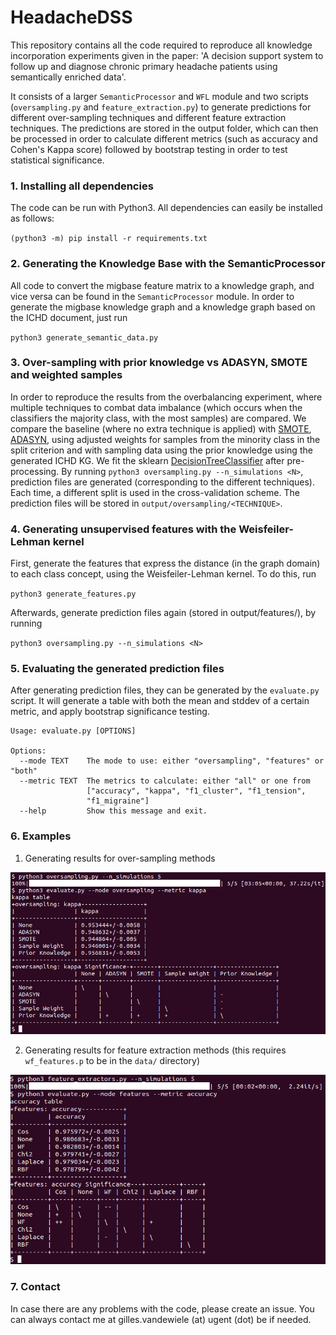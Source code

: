 # HeadacheDSS

This repository contains all the code required to reproduce all knowledge incorporation experiments given in the paper: 
'A decision support system to follow up and diagnose chronic primary headache patients using semantically enriched data'. 

It consists of a larger `SemanticProcessor` and `WFL` module and two scripts (`oversampling.py` and `feature_extraction.py`) 
to generate predictions for different over-sampling techniques and different feature extraction techniques. The 
predictions are stored in the output folder, which can then be processed in order to calculate different metrics 
(such as accuracy and Cohen's Kappa score) followed by bootstrap testing in order to test statistical significance.

### 1. Installing all dependencies

The code can be run with Python3. All dependencies can easily be installed as follows: 

`(python3 -m) pip install -r requirements.txt`

### 2. Generating the Knowledge Base with the SemanticProcessor

All code to convert the migbase feature matrix to a knowledge graph, and vice versa can be found in the `SemanticProcessor` module. In order to generate the migbase knowledge graph and a knowledge graph based on the ICHD document, just run

`python3 generate_semantic_data.py`

### 3. Over-sampling with prior knowledge vs ADASYN, SMOTE and weighted samples

In order to reproduce the results from the overbalancing experiment, where multiple techniques to combat data imbalance (which occurs when the classifiers the majority class, with the most samples) are compared. We compare the baseline (where no extra technique is applied) with [SMOTE](https://www.jair.org/media/953/live-953-2037-jair.pdf), [ADASYN](http://sci2s.ugr.es/keel/pdf/algorithm/congreso/2008-He-ieee.pdf), using adjusted weights for samples from the minority class in the split criterion and with sampling data using the prior knowledge using the generated ICHD KG. We fit the sklearn [DecisionTreeClassifier](http://scikit-learn.org/stable/modules/generated/sklearn.tree.DecisionTreeClassifier.html) after pre-processing. By running `python3 oversampling.py --n_simulations <N>`, prediction files are generated (corresponding to the different techniques). Each time, a different split is used in the cross-validation scheme. The prediction files will be stored in `output/oversampling/<TECHNIQUE>`.

### 4. Generating unsupervised features with the Weisfeiler-Lehman kernel

First, generate the features that express the distance (in the graph domain) to each class concept, using the Weisfeiler-Lehman kernel. To do this, run 

`python3 generate_features.py`

Afterwards, generate prediction files again (stored in output/features/<TECHNIQUE>), by running

`python3 oversampling.py --n_simulations <N>`

### 5. Evaluating the generated prediction files

After generating prediction files, they can be generated by the `evaluate.py` script. It will generate a table with both the mean and stddev of a certain metric, and apply bootstrap significance testing.

```
Usage: evaluate.py [OPTIONS]

Options:
  --mode TEXT    The mode to use: either "oversampling", "features" or "both"
  --metric TEXT  The metrics to calculate: either "all" or one from
                 ["accuracy", "kappa", "f1_cluster", "f1_tension",
                 "f1_migraine"]
  --help         Show this message and exit.
```

### 6. Examples

1. Generating results for over-sampling methods

![An example of the results generation for oversampling](img/oversampling.png)

2. Generating results for feature extraction methods (this requires `wf_features.p` to be in the `data/` directory)

![An example of the results generation for feature extractors](img/features.png)

### 7. Contact

In case there are any problems with the code, please create an issue. You can always contact me at gilles.vandewiele (at) ugent (dot) be if needed.
